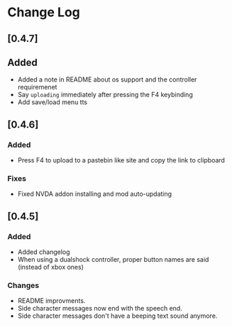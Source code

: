 # Change Log

## [0.4.7]
## Added
- Added a note in README about os support and the controller requiremenet
- Say `uploading` immediately after pressing the F4 keybinding
- Add save/load menu tts
 
## [0.4.6]
### Added
- Press F4 to upload to a pastebin like site and copy the link to clipboard

### Fixes
- Fixed NVDA addon installing and mod auto-updating

## [0.4.5]
### Added
- Added changelog
- When using a dualshock controller, proper button names are said (instead of xbox ones)

### Changes
- README improvments.
- Side character messages now end with the speech end.
- Side character messages don't have a beeping text sound anymore.
